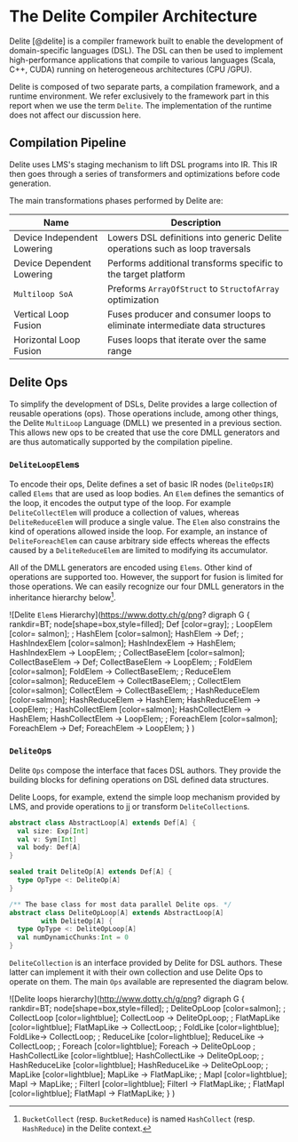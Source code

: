 # The Delite Compiler Architecture

Delite [@delite] is a compiler framework built to enable the development of domain-specific languages (DSL). The DSL can then be used to implement high-performance applications that compile to various languages (Scala, C++, CUDA) running
on heterogeneous architectures (CPU /GPU). 

Delite is composed of two separate parts, a compilation framework, and a runtime environment. We refer exclusively to the framework part in this report when we use the term `Delite`. The implementation of the runtime does not affect our discussion here.

## Compilation Pipeline

Delite uses LMS's staging mechanism to lift DSL programs into IR. This IR then goes through a series of transformers and optimizations before code generation.

The main transformations phases performed by Delite are:

| Name                              | Description                                           |
| --------------------------------- | ----------------------------------------------------- |
| Device Independent Lowering       | Lowers DSL definitions into generic Delite operations such as loop traversals |
| Device Dependent Lowering         | Performs additional transforms specific to the  target platform |
| `Multiloop SoA`                   | Preforms `ArrayOfStruct` to `StructofArray` optimization | 
| Vertical Loop Fusion              | Fuses producer and consumer loops to eliminate intermediate data structures |
| Horizontal Loop Fusion            | Fuses loops that iterate over the same range | 


## Delite Ops

To simplify the development of DSLs, Delite provides a large collection of reusable operations (ops). Those operations include, among other things, the Delite `MultiLoop` Language (DMLL) we presented in a previous section. This allows new ops to be created that use the core DMLL generators and are thus automatically supported by the compilation pipeline.

### `DeliteLoopElem`s
To encode their ops, Delite defines a set of basic IR nodes (`DeliteOpsIR`) called `Elems` that are used as loop bodies. An `Elem` defines the semantics of the loop, it encodes the output type of the loop. For example `DeliteCollectElem` will produce a collection of values, whereas `DeliteReduceElem` will produce a single value. The `Elem` also constrains the kind of operations allowed inside the loop. For example, an instance of `DeliteForeachElem` can cause arbitrary side effects whereas the effects caused by a `DeliteReduceElem` are limited to modifying its accumulator. 

All of the DMLL generators are encoded using `Elems`. Other kind of operations are supported too. However, the support for fusion is limited for those operations. We can easily recognize our four DMLL generators in the inheritance hierarchy below[^1delite].

![Delite `Elem`s Hierarchy](https://www.dotty.ch/g/png?
  digraph G {
    rankdir=BT;
    node[shape=box,style=filled];
    Def [color=gray];
    ;
    LoopElem [color= salmon];
    ;
    HashElem [color=salmon];
    HashElem -> Def;
    ;
    HashIndexElem [color=salmon];
    HashIndexElem -> HashElem;
    HashIndexElem -> LoopElem;
    ;
    CollectBaseElem [color=salmon];
    CollectBaseElem -> Def;
    CollectBaseElem -> LoopElem;
    ;
    FoldElem [color=salmon];
    FoldElem -> CollectBaseElem;
    ;
    ReduceElem [color=salmon];
    ReduceElem -> CollectBaseElem;
    ;
    CollectElem [color=salmon];
    CollectElem -> CollectBaseElem;
    ;
    HashReduceElem [color=salmon];
    HashReduceElem -> HashElem;
    HashReduceElem -> LoopElem;
    ;
    HashCollectElem [color=salmon];
    HashCollectElem -> HashElem;
    HashCollectElem -> LoopElem;
    ;
    ForeachElem [color=salmon];
    ForeachElem -> Def;
    ForeachElem -> LoopElem;
  }
)

### `DeliteOp`s
Delite `Ops` compose the interface that faces DSL authors. They provide the building blocks for defining operations on DSL defined data structures. 

Delite Loops, for example, extend the simple loop mechanism provided by LMS, and provide operations to jj or transform `DeliteCollection`s.

```scala
abstract class AbstractLoop[A] extends Def[A] {
  val size: Exp[Int]
  val v: Sym[Int]
  val body: Def[A]
}

sealed trait DeliteOp[A] extends Def[A] {
  type OpType <: DeliteOp[A]
}

/** The base class for most data parallel Delite ops. */
abstract class DeliteOpLoop[A] extends AbstractLoop[A] 
        with DeliteOp[A] {
  type OpType <: DeliteOpLoop[A]
  val numDynamicChunks:Int = 0
}
```

`DeliteCollection` is an interface provided by Delite for DSL authors. These latter can implement it with their own collection and use Delite Ops to operate on them. The main `Ops` available are represented the diagram below.

![Delite loops hierarchy](http://www.dotty.ch/g/png?
  digraph G {
    rankdir=BT;
    node[shape=box,style=filled];
    ;
    DeliteOpLoop [color=salmon];
    ;
    CollectLoop [color=lightblue];
    CollectLoop -> DeliteOpLoop;
    ;
    FlatMapLike [color=lightblue];
    FlatMapLike -> CollectLoop;
    ;
    FoldLike [color=lightblue];
    FoldLike-> CollectLoop;
    ;
    ReduceLike [color=lightblue];
    ReduceLike -> CollectLoop;
    ;
    Foreach [color=lightblue]; 
    Foreach -> DeliteOpLoop
    ;
    HashCollectLike [color=lightblue];
    HashCollectLike -> DeliteOpLoop;
    ;  
    HashReduceLike [color=lightblue];
    HashReduceLike -> DeliteOpLoop;
    ;
    MapLike [color=lightblue];
    MapLike -> FlatMapLike;
    ;
    MapI [color=lightblue];
    MapI -> MapLike;
    ;
    FilterI [color=lightblue];
    FilterI -> FlatMapLike;
    ;
    FlatMapI [color=lightblue];
    FlatMapI -> FlatMapLike;
  }
)

[^1delite]: `BucketCollect` (resp. `BucketReduce`) is named `HashCollect` (resp. `HashReduce`) in the Delite context.